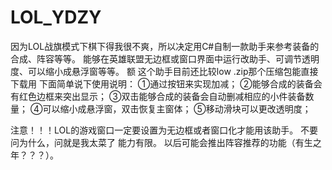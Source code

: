 # LOL_YDZY
因为LOL战旗模式下棋下得我很不爽，所以决定用C#自制一款助手来参考装备的合成、阵容等等。
能够在英雄联盟无边框或窗口界面中运行改助手、可调节透明度、可以缩小成悬浮窗等等。
额 这个助手目前还比较low .zip那个压缩包能直接下载用
下面简单说下使用说明：
①通过按钮来实现加减；
②能够合成的装备会有红色边框来突出显示；
③双击能够合成的装备会自动删减相应的小件装备数量；
④可以缩小成悬浮窗，双击恢复主窗体；
⑤移动滑块可以更改透明度；

注意！！！LOL的游戏窗口一定要设置为无边框或者窗口化才能用该助手。
不要问为什么，问就是我太菜了 能力有限。
以后可能会推出阵容推荐的功能（有生之年？？？）。
